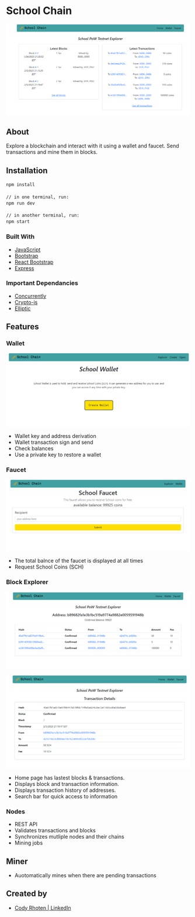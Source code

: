 # School Chain

<p align="center">
  <img  src="/client/public/home-pg.png" alt="home page" />
</p>

## About

Explore a blockchain and interact with it using a wallet and faucet. Send transactions and mine them in blocks.

## Installation

```sh
npm install

// in one terminal, run:
npm run dev

// in another terminal, run:
npm start
```

### Built With

- [JavaScript](https://www.javascript.com/)
- [Bootstrap](https://getbootstrap.com/)
- [React Bootstrap](https://react-bootstrap.github.io/)
- [Express](https://www.npmjs.com/package/express)

### Important Dependancies

- [Concurrently](https://www.npmjs.com/package/concurrently)
- [Crypto-js](https://www.npmjs.com/package/crypto-js)
- [Elliptic](https://www.npmjs.com/package/elliptic?activeTab=readme)

## Features

### Wallet

<p align="center">
  <img  src="/client/public/wallet-home-pg.png" alt="wallet home page" />
</p>

- Wallet key and address derivation
- Wallet transaction sign and send
- Check balances
- Use a private key to restore a wallet

### Faucet

<p align="center">
  <img  src="/client/public/faucet-pg.png" alt="faucet page" />
</p>

- The total balnce of the faucet is displayed at all times
- Request School Coins (SCH)

### Block Explorer

<p align="center">
  <img  src="/client/public/address-pg.png" alt="address page" />
</p>

<p align="center">
  <img  src="/client/public/transaction-details-pg.png" alt="transaction details page" />
</p>

- Home page has lastest blocks & transactions.
- Displays block and transaction information.
- Displays transaction history of addresses.
- Search bar for quick access to information

### Nodes

- REST API
- Validates transactions and blocks
- Synchronizes mutliple nodes and their chains
- Mining jobs

## Miner

- Auotomatically mines when there are pending transactions

## Created by

- [Cody Rhoten | LinkedIn](https://www.linkedin.com/in/codyrhoten/)